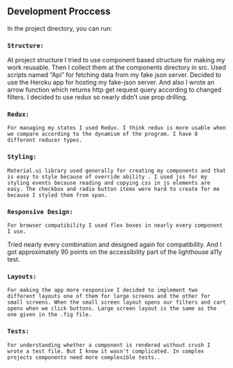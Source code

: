 ## Development Proccess

In the project directory, you can run:

### `Structure: `
At project structure I tried to use component based structure for making my work reusable. Then I collect them at the components directory in src. Used scripts named “Api” for fetching data from my fake json server. Decided to use the Heroku app for hosting my fake-json server.  And also I wrote an arrow function which returns http get request query according to changed filters. I decided to use redux so nearly didn’t use prop drilling.
### `Redux:`
	For managing my states I used Redux. I think redux is more usable when we compare according to the dynamism of the program. I have 8 different reducer types.
### `Styling: `
	Material.ui library used generally for creating my components and that is easy to style because of override ability . I used jss for my styling events because reading and copying css in js elements are easy. The checkbox and radio button items were hard to create for me because I styled them from span.
### `Responsive Design:`
	For browser compatibility I used flex boxes in nearly every component I use. 
Tried nearly every combination and designed again for compatibility. And I got approximately 90 points on the accessibility part of the lighthouse a11y test.
### `Layouts:`
	For making the app more responsive I decided to implement two different layouts one of them for large screens and the other for small screens. When the small screen layout opens our filters and cart opens when we click buttons. Large screen layout is the same as the one given in the .fig file.
### `Tests:`
	For understanding whether a component is rendered without crush I wrote a test file. But I know it wasn't complicated. In complex projects components need more complexible tests..

